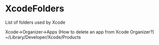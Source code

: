 # XcodeFolders
List of folders used by Xcode

Xcode->Organizer->Apps (How to delete an app from Xcode Organizer?)
~/Library/Developer/Xcode/Products
